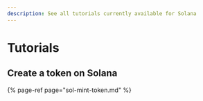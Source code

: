 ```yaml
---
description: See all tutorials currently available for Solana
---
```


# Tutorials

## Create a token on Solana

{% page-ref page="sol-mint-token.md" %}



